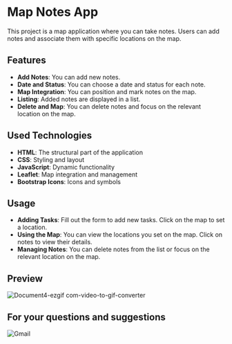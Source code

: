 # Map Notes App

This project is a map application where you can take notes. Users can add notes and associate them with specific locations on the map.

## Features

- **Add Notes**: You can add new notes.
- **Date and Status**: You can choose a date and status for each note.
- **Map Integration**: You can position and mark notes on the map.
- **Listing**: Added notes are displayed in a list.
- **Delete and Map**: You can delete notes and focus on the relevant location on the map.

## Used Technologies 

- **HTML**: The structural part of the application
- **CSS**: Styling and layout
- **JavaScript**: Dynamic functionality
- **Leaflet**: Map integration and management
- **Bootstrap Icons**: Icons and symbols

## Usage

- **Adding Tasks**: Fill out the form to add new tasks. Click on the map to set a location.
- **Using the Map**: You can view the locations you set on the map. Click on notes to view their details.
- **Managing Notes**: You can delete notes from the list or focus on the relevant location on the map.

## Preview
![Document4-ezgif com-video-to-gif-converter](https://github.com/user-attachments/assets/2991cfc1-c9ec-4ad4-a528-6b226ede1096)

  
## For your questions and suggestions
<a href="mailto:mehmet.polat2035@gmail.com" target="_blank" style="text-decoration: none;">
    <img src="https://img.shields.io/badge/Gmail-D14836.svg?style=for-the-badge&logo=Gmail&logoColor=white" alt="Gmail">
</a>

